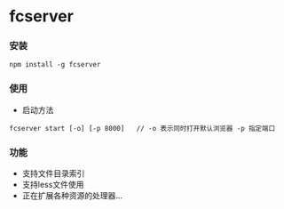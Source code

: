 # fcserver

### 安装

```
npm install -g fcserver
```

### 使用
+ 启动方法
```
fcserver start [-o] [-p 8000]   // -o 表示同时打开默认浏览器 -p 指定端口
```

### 功能
+ 支持文件目录索引
+ 支持less文件使用
+ 正在扩展各种资源的处理器...
